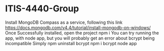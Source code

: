 # ITIS-4440-Group
Install MongoDB Compass as a service, following this link https://docs.mongodb.com/v4.4/tutorial/install-mongodb-on-windows/
Once Successfully installed, open the project
npm i 
You can try running the app, with node app, but you will probably get an error about bcrypt being incompatible
Simply npm uninstall bcrypt 
npm i bcrypt 
node app
